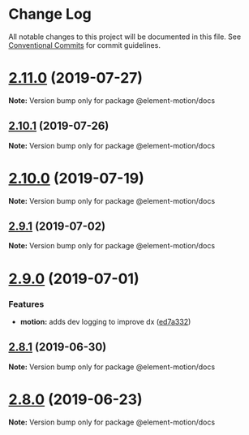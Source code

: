 # Change Log

All notable changes to this project will be documented in this file.
See [Conventional Commits](https://conventionalcommits.org) for commit guidelines.

# [2.11.0](https://github.com/element-motion/element-motion/compare/v2.10.1...v2.11.0) (2019-07-27)

**Note:** Version bump only for package @element-motion/docs





## [2.10.1](https://github.com/element-motion/element-motion/compare/v2.10.0...v2.10.1) (2019-07-26)

**Note:** Version bump only for package @element-motion/docs





# [2.10.0](https://github.com/element-motion/element-motion/compare/v2.9.1...v2.10.0) (2019-07-19)

**Note:** Version bump only for package @element-motion/docs





## [2.9.1](https://github.com/element-motion/element-motion/compare/v2.9.0...v2.9.1) (2019-07-02)

**Note:** Version bump only for package @element-motion/docs





# [2.9.0](https://github.com/element-motion/element-motion/compare/v2.8.1...v2.9.0) (2019-07-01)


### Features

* **motion:** adds dev logging to improve dx ([ed7a332](https://github.com/element-motion/element-motion/commit/ed7a332))





## [2.8.1](https://github.com/element-motion/element-motion/compare/v2.8.1-alpha.3...v2.8.1) (2019-06-30)

**Note:** Version bump only for package @element-motion/docs





# [2.8.0](https://github.com/element-motion/element-motion/compare/v2.7.0...v2.8.0) (2019-06-23)

**Note:** Version bump only for package @element-motion/docs
